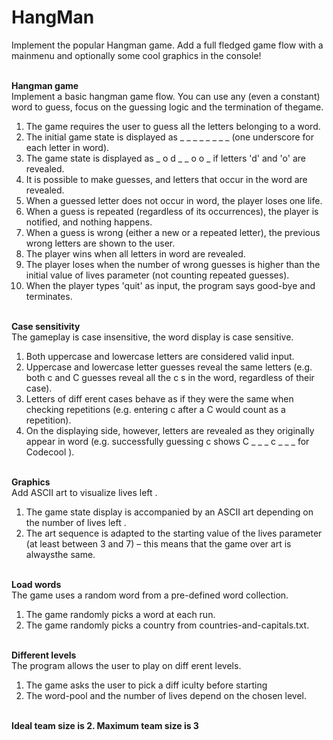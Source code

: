 # HangMan
Implement the popular Hangman game. Add a full fledged game flow with a mainmenu and optionally some cool graphics
in the console!

<br><b>Hangman game</br></b>
Implement a basic hangman game flow. You can use any (even a constant) word to guess, focus on the guessing logic and the termination of thegame.
1. The game requires the user to guess all the letters belonging to a word.
2. The initial game state is displayed as _ _ _ _ _ _ _ _ (one underscore for each letter in word).
3. The game state is displayed as
_ o d _ _ o o _
if letters 'd' and 'o' are revealed.
4. It is possible to make guesses, and letters that occur in the word are revealed.
5. When a guessed letter does not occur in word, the player loses one life.
6. When a guess is repeated (regardless of its occurrences), the player is notified, and nothing happens.
7. When a guess is wrong (either a new or a repeated letter), the previous wrong letters are shown to the user.
8. The player wins when all letters in word are revealed.
9. The player loses when the number of wrong guesses is higher than the initial value of lives parameter (not counting repeated guesses).
10. When the player types 'quit' as input, the program says good-bye and terminates.

<br><b>Case sensitivity</br></b>
The gameplay is case insensitive, the word display is case sensitive.
1. Both uppercase and lowercase letters are considered valid input.
2. Uppercase and lowercase letter guesses reveal the same letters (e.g. both c and C guesses reveal all the c s in the word, regardless of their case).
3. Letters of diff erent cases behave as if they were the same when checking repetitions (e.g. entering c after a C would count as a repetition).
4. On the displaying side, however, letters are revealed as they originally appear in word (e.g. successfully guessing c shows C _ _ _ c _ _ _ for Codecool ).

<br><b>Graphics</br></b>
Add ASCII art to visualize lives left .
1. The game state display is accompanied by an ASCII art depending on the number of lives left .
2. The art sequence is adapted to the starting value of the lives parameter (at least between 3 and 7) – this means that the game over art is alwaysthe same.

<br><b>Load words</br></b>
The game uses a random word from a pre-defined word collection.
1. The game randomly picks a word at each run.
2. The game randomly picks a country from countries-and-capitals.txt.

<br><b>Different levels</br></b>
The program allows the user to play on diff erent levels.
1. The game asks the user to pick a diff iculty before starting
2. The word-pool and the number of lives depend on the chosen level.

<br><b>Ideal team size is 2. Maximum team size is 3</br></b>
